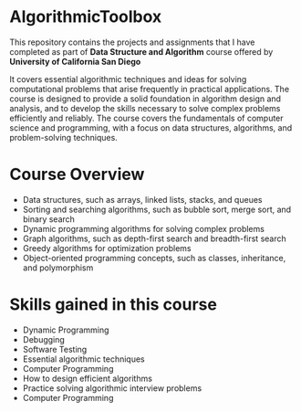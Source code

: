 # AlgorithmicToolbox 

This repository contains the projects and assignments that I have completed as part of **Data Structure and Algorithm** course offered by **University of California San Diego**

It covers essential algorithmic techniques and ideas for solving computational problems that arise frequently in practical applications. The course is designed to provide a solid foundation in algorithm design and analysis, and to develop the skills necessary to solve complex problems efficiently and reliably.
The course covers the fundamentals of computer science and programming, with a focus on data structures, algorithms, and problem-solving techniques.

<h1>Course Overview</h1>
<ul>
<li>Data structures, such as arrays, linked lists, stacks, and queues</li>
<li>Sorting and searching algorithms, such as bubble sort, merge sort, and binary search</li>
<li>Dynamic programming algorithms for solving complex problems</li>
<li>Graph algorithms, such as depth-first search and breadth-first search</li>
<li>Greedy algorithms for optimization problems</li>
<li>Object-oriented programming concepts, such as classes, inheritance, and polymorphism</li>
</ul>

<h1>Skills gained in this course </h1>

<ul>
<li>Dynamic Programming</li>
<li>Debugging</li>
<li>Software Testing</li>
<li>Essential algorithmic techniques</li>
<li>Computer Programming</li>
<li>How to design efficient algorithms</li>
<li>Practice solving algorithmic interview problems</li>
<li>Computer Programming</li>
</ul>












